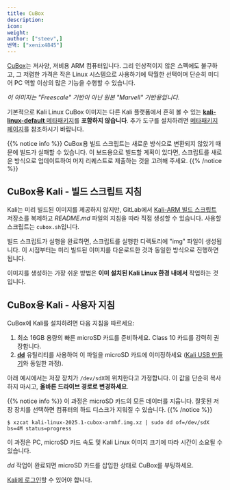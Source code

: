 ```yaml
---
title: CuBox
description:
icon:
weight:
author: ["steev",]
번역: ["xenix4845"]
---
```


[CuBox](https://www.solid-run.com/product/cubox-carrier-base/)는 저사양, 저비용 ARM 컴퓨터입니다. 그리 인상적이지 않은 스펙에도 불구하고, 그 저렴한 가격은 작은 Linux 시스템으로 사용하기에 탁월한 선택이며 단순히 미디어 PC 역할 이상의 많은 기능을 수행할 수 있습니다.

_이 이미지는 "Freescale" 기반이 아닌 원본 "Marvell" 기반용입니다._

기본적으로 Kali Linux CuBox 이미지는 다른 Kali 플랫폼에서 흔히 볼 수 있는 [**kali-linux-default** 메타패키지](/docs/general-use/metapackages/)를 **포함하지 않습니다**. 추가 도구를 설치하려면 [메타패키지 페이지](/docs/general-use/metapackages/)를 참조하시기 바랍니다.

{{% notice info %}}
CuBox용 빌드 스크립트는 새로운 방식으로 변환되지 않았기 때문에 빌드가 실패할 수 있습니다. 이 보드용으로 빌드할 계획이 있다면, 스크립트를 새로운 방식으로 업데이트하여 머지 리퀘스트로 제출하는 것을 고려해 주세요.
{{% /notice %}}

## CuBox용 Kali - 빌드 스크립트 지침

Kali는 미리 빌드된 이미지를 제공하지 않지만, GitLab에서 [Kali-ARM 빌드 스크립트](https://gitlab.com/kalilinux/build-scripts/kali-arm) 저장소를 복제하고 _README.md_ 파일의 지침을 따라 직접 생성할 수 있습니다. 사용할 스크립트는 `cubox.sh`입니다.

빌드 스크립트가 실행을 완료하면, 스크립트를 실행한 디렉토리에 "img" 파일이 생성됩니다. 이 시점부터는 미리 빌드된 이미지를 다운로드한 것과 동일한 방식으로 진행하면 됩니다.

이미지를 생성하는 가장 쉬운 방법은 **이미 설치된 Kali Linux 환경 내에서** 작업하는 것입니다.

## CuBox용 Kali - 사용자 지침

CuBox에 Kali를 설치하려면 다음 지침을 따르세요:

1. 최소 16GB 용량의 빠른 microSD 카드를 준비하세요. Class 10 카드를 강력히 권장합니다.
2. **[dd](https://manpages.debian.org/testing/coreutils/dd.1.en.html)** 유틸리티를 사용하여 이 파일을 microSD 카드에 이미징하세요 ([Kali USB 만들기](/docs/usb/live-usb-install-with-windows/)와 동일한 과정).

아래 예시에서는 저장 장치가 `/dev/sdX`에 위치한다고 가정합니다. 이 값을 단순히 복사하지 마시고, **올바른 드라이브 경로로 변경하세요**.

{{% notice info %}}
이 과정은 microSD 카드의 모든 데이터를 지웁니다. 잘못된 저장 장치를 선택하면 컴퓨터의 하드 디스크가 지워질 수 있습니다.
{{% /notice %}}

```console
$ xzcat kali-linux-2025.1-cubox-armhf.img.xz | sudo dd of=/dev/sdX bs=4M status=progress
```

이 과정은 PC, microSD 카드 속도 및 Kali Linux 이미지 크기에 따라 시간이 소요될 수 있습니다.

_dd_ 작업이 완료되면 microSD 카드를 삽입한 상태로 CuBox를 부팅하세요.

[Kali에 로그인](/docs/introduction/default-credentials/)할 수 있어야 합니다.
